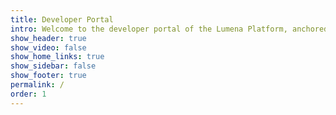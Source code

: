 ```yaml
---
title: Developer Portal
intro: Welcome to the developer portal of the Lumena Platform, anchored by Sprucebot. This guide is designed to be a self-serve tool that will enable both individuals and teams to use, develop, and expand on the Lumena Platform.
show_header: true
show_video: false
show_home_links: true
show_sidebar: false
show_footer: true
permalink: /
order: 1
---
```



